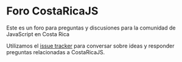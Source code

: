 # Foro CostaRicaJS

Este es un foro para preguntas y discusiones para la comunidad de JavaScript en Costa Rica 

Utilizamos el [issue tracker](https://github.com/costaricajs/foro/issues) para conversar sobre ideas y responder preguntas relacionadas a CostaRicaJS.

